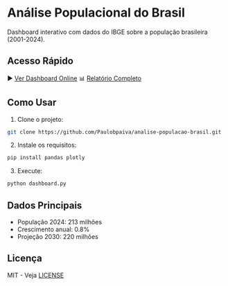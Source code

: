 # Análise Populacional do Brasil

Dashboard interativo com dados do IBGE sobre a população brasileira (2001-2024).

## Acesso Rápido

▶ [Ver Dashboard Online](https://paulobpaiva.github.io/analise-populacao-brasil/)
📊 [Relatório Completo](docs/relatorio.md)

## Como Usar

1. Clone o projeto:

```bash
git clone https://github.com/Paulobpaiva/analise-populacao-brasil.git
```

2. Instale os requisitos:

```bash
pip install pandas plotly
```

3. Execute:

```bash
python dashboard.py
```

## Dados Principais

* População 2024: 213 milhões
* Crescimento anual: 0.8%
* Projeção 2030: 220 milhões

## Licença

MIT - Veja [LICENSE](LICENSE)
